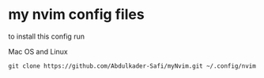 # my nvim config files

 to install this config run

 Mac OS and Linux
 ```
 git clone https://github.com/Abdulkader-Safi/myNvim.git ~/.config/nvim
 ```


